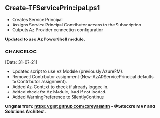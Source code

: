## Create-TFServicePrincipal.ps1

- Creates Service Principal
- Assigns Service Principal Contributor access to the Subscription
- Outputs Az Provider connection configuration

**Updated to use Az PowerShell module.**

### CHANGELOG ###
[Date: 31-07-21] 
- Updated script to use Az Module (previously AzureRM).
- Removed Contributor assignment (New-AzADServicePrincipal defaults to Contributor assignment).
- Added Az-Context to check if already logged in.
- Added check for Az Module, load if not loaded.
- Added WarningPreference to SilentlyContinue

**Original from: https://gist.github.com/coreyasmith - @Sitecore MVP and Solutions Architect.**
